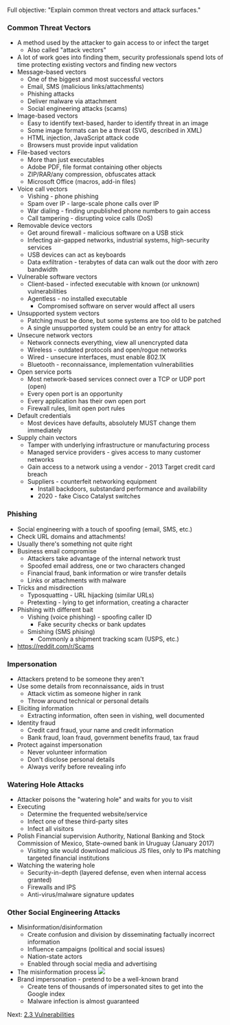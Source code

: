 Full objective: "Explain common threat vectors and attack surfaces."

### Common Threat Vectors
- A method used by the attacker to gain access to or infect the target
	- Also called "attack vectors"
- A lot of work goes into finding them, security professionals spend lots of time protecting existing vectors and finding new vectors
- Message-based vectors
	- One of the biggest and most successful vectors
	- Email, SMS (malicious links/attachments)
	- Phishing attacks
	- Deliver malware via attachment
	- Social engineering attacks (scams)
- Image-based vectors
	- Easy to identify text-based, harder to identify threat in an image
	- Some image formats can be a threat (SVG, described in XML)
	- HTML injection, JavaScript attack code
	- Browsers must provide input validation
- File-based vectors
	- More than just executables
	- Adobe PDF, file format containing other objects
	- ZIP/RAR/any compression, obfuscates attack
	- Microsoft Office (macros, add-in files)
- Voice call vectors
	- Vishing - phone phishing
	- Spam over IP - large-scale phone calls over IP
	- War dialing - finding unpublished phone numbers to gain access
	- Call tampering - disrupting voice calls (DoS)
- Removable device vectors
	- Get around firewall - malicious software on a USB stick
	- Infecting air-gapped networks, industrial systems, high-security services
	- USB devices can act as keyboards
	- Data exfiltration - terabytes of data can walk out the door with zero bandwidth
- Vulnerable software vectors
	- Client-based - infected executable with known (or unknown) vulnerabilities
	- Agentless - no installed executable
		- Compromised software on server would affect all users
- Unsupported system vectors
	- Patching must be done, but some systems are too old to be patched
	- A single unsupported system could be an entry for attack
- Unsecure network vectors
	- Network connects everything, view all unencrypted data
	- Wireless - outdated protocols and open/rogue networks
	- Wired - unsecure interfaces, must enable 802.1X
	- Bluetooth - reconnaissance, implementation vulnerabilities
- Open service ports
	- Most network-based services connect over a TCP or UDP port (open)
	- Every open port is an opportunity
	- Every application has their own open port
	- Firewall rules, limit open port rules
- Default credentials
	- Most devices have defaults, absolutely MUST change them immediately
- Supply chain vectors
	- Tamper with underlying infrastructure or manufacturing process
	- Managed service providers - gives access to many customer networks
	- Gain access to a network using a vendor - 2013 Target credit card breach
	- Suppliers - counterfeit networking equipment
		- Install backdoors, substandard performance and availability
		- 2020 - fake Cisco Catalyst switches
### Phishing
- Social engineering with a touch of spoofing (email, SMS, etc.)
- Check URL domains and attachments!
- Usually there's something not quite right
- Business email compromise
	- Attackers take advantage of the internal network trust
	- Spoofed email address, one or two characters changed
	- Financial fraud, bank information or wire transfer details
	- Links or attachments with malware
- Tricks and misdirection
	- Typosquatting - URL hijacking (similar URLs)
	- Pretexting - lying to get information, creating a character
- Phishing with different bait
	- Vishing (voice phishing) - spoofing caller ID
		- Fake security checks or bank updates 
	- Smishing (SMS phising)
		- Commonly a shipment tracking scam (USPS, etc.)
- https://reddit.com/r/Scams
### Impersonation
- Attackers pretend to be someone they aren't
- Use some details from reconnaissance, aids in trust
	- Attack victim as someone higher in rank
	- Throw around technical or personal details
- Eliciting information
	- Extracting information, often seen in vishing, well documented
- Identity fraud
	- Credit card fraud, your name and credit information
	- Bank fraud, loan fraud, government benefits fraud, tax fraud
- Protect against impersonation
	- Never volunteer information
	- Don't disclose personal details
	- Always verify before revealing info
### Watering Hole Attacks
- Attacker poisons the "watering hole" and waits for you to visit
- Executing
	- Determine the frequented website/service
	- Infect one of these third-party sites
	- Infect all visitors
- Polish Financial supervision Authority, National Banking and Stock Commission of Mexico, State-owned bank in Uruguay (January 2017)
	- Visiting site would download malicious JS files, only to IPs matching targeted financial institutions
- Watching the watering hole
	- Security-in-depth (layered defense, even when internal access granted)
	- Firewalls and IPS
	- Anti-virus/malware signature updates
### Other Social Engineering Attacks
- Misinformation/disinformation
	- Create confusion and division by disseminating factually incorrect information
	- Influence campaigns (political and social issues)
	- Nation-state actors
	- Enabled through social media and advertising
- The misinformation process ![](../Resources/2.0/misinformation-process.png)
- Brand impersonation - pretend to be a well-known brand
	- Create tens of thousands of impersonated sites to get into the Google index
	- Malware infection is almost guaranteed

Next: [2.3 Vulnerabilities](https://github.com/lercc46/Messer-Sec-Plus-Notes/blob/main/2.0%20Threats%2C%20Vulnerabilities%2C%20and%20Mitigations/2.3%20Vulnerabilities.md)
